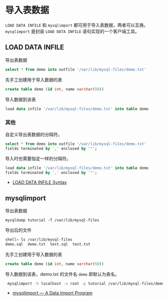 # 导入表数据

`LOAD DATA INFILE` 和 `mysqlimport` 都可用于导入表数据，两者可以互换。`mysqlimport` 是封装 `LOAD DATA INFILE` 语句实现的一个客户端工具。

## LOAD DATA INFILE

导出表数据

```sql
select * from demo into outfile '/var/lib/mysql-files/demo.txt'
```

先手工创建用于导入数据的表

```sql
create table demo (id int, name varchar(50))
```

导入数据到该表

```sql
load data infile '/var/lib/mysql-files/demo.txt' into table demo
```

### 其他

自定义导出表数据的分隔符。

```sql
select * from demo into outfile '/var/lib/mysql-files/demo.txt' 
fields terminated by ',' enclosed by '"';
```

导入时也需要指定一样的分隔符。

```sql
load data infile '/var/lib/mysql-files/demo.txt' into table demo 
fields terminated by ',' enclosed by '"';
```

- [LOAD DATA INFILE Syntax](https://dev.mysql.com/doc/refman/5.7/en/load-data.html)

## mysqlimport

导出表数据

```
mysqldump tutorial -T /var/lib/mysql-files
```

导出后的文件

```sh
shell> ls /var/lib/mysql-files
demo.sql  demo.txt  test.sql  test.txt
```

先手工创建用于导入数据的表

```sql
create table demo (id int, name varchar(50))
```

导入数据到该表，demo.txt 的文件名 `demo` 即默认为表名。

```sh
 mysqlimport -h localhost -u root -p tutorial /var/lib/mysql-files/demo.txt 
```

- [mysqlimport — A Data Import Program](https://dev.mysql.com/doc/refman/5.7/en/mysqlimport.html)
